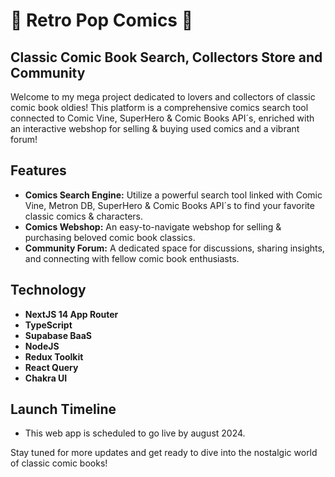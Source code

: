 # :thought_balloon: Retro Pop Comics  :speech_balloon:

## Classic Comic Book Search, Collectors Store and Community

Welcome to my mega project dedicated to lovers and collectors of classic comic book oldies! This platform is a comprehensive comics search tool connected to Comic Vine, SuperHero & Comic Books  API´s, enriched with an interactive webshop for selling & buying used comics  and a vibrant forum!

## Features

- **Comics Search Engine:** Utilize a powerful search tool linked with Comic Vine, Metron DB, SuperHero & Comic Books  API´s to find your favorite classic comics & characters.
- **Comics Webshop:** An easy-to-navigate webshop for selling & purchasing beloved comic book classics.
- **Community Forum:** A dedicated space for discussions, sharing insights, and connecting with fellow comic book enthusiasts.

## Technology

- **NextJS 14 App Router**
- **TypeScript**
- **Supabase BaaS**
- **NodeJS**
- **Redux Toolkit**
- **React Query**
- **Chakra UI**

## Launch Timeline

- This web app is scheduled to go live by august 2024.

Stay tuned for more updates and get ready to dive into the nostalgic world of classic comic books!
